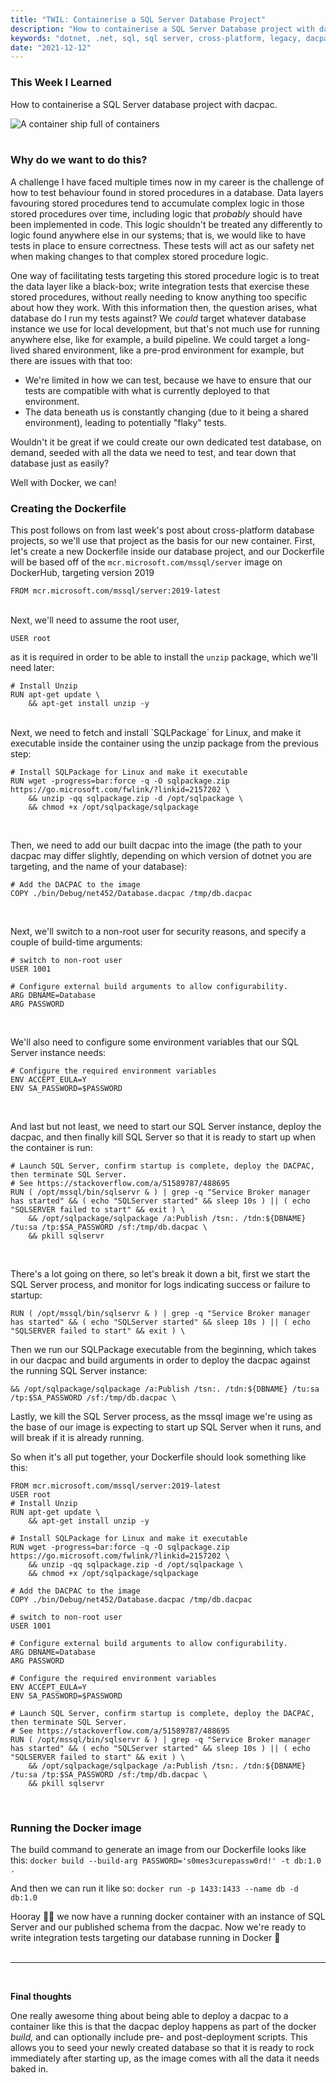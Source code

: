 ```yaml
---
title: "TWIL: Containerise a SQL Server Database Project"
description: "How to containerise a SQL Server Database project with dacpac"
keywords: "dotnet, .net, sql, sql server, cross-platform, legacy, dacpac"
date: "2021-12-12"
---
```


### This Week I Learned

How to containerise a SQL Server database project with dacpac.

![A container ship full of containers](https://images.unsplash.com/photo-1605745341112-85968b19335b?ixlib=rb-1.2.1&ixid=MnwxMjA3fDB8MHxwaG90by1wYWdlfHx8fGVufDB8fHx8&auto=format&fit=crop&w=1742&q=80 "A container ship full of containers")
<br /><br />

### Why do we want to do this?

A challenge I have faced multiple times now in my career is the challenge of how to test behaviour found in stored procedures in a database. Data layers favouring stored procedures tend to accumulate complex logic in those stored procedures over time, including logic that _probably_ should have been implemented in code. This logic shouldn't be treated any differently to logic found anywhere else in our systems; that is, we would like to have tests in place to ensure correctness. These tests will act as our safety net when making changes to that complex stored procedure logic.

One way of facilitating tests targeting this stored procedure logic is to treat the data layer like a black-box; write integration tests that exercise these stored procedures, without really needing to know anything too specific about how they work. With this information then, the question arises, what database do I run my tests against? We _could_ target whatever database instance we use for local development, but that's not much use for running anywhere else, like for example, a build pipeline. We could target a long-lived shared environment, like a pre-prod environment for example, but there are issues with that too:

-   We're limited in how we can test, because we have to ensure that our tests are compatible with what is currently deployed to that environment.
-   The data beneath us is constantly changing (due to it being a shared environment), leading to potentially "flaky" tests.

Wouldn't it be great if we could create our own dedicated test database, on demand, seeded with all the data we need to test, and tear down that database just as easily?

Well with Docker, we can!

### Creating the Dockerfile

This post follows on from last week's post about cross-platform database projects, so we'll use that project as the basis for our new container. First, let's create a new Dockerfile inside our database project, and our Dockerfile will be based off of the `mcr.microsoft.com/mssql/server` image on DockerHub, targeting version 2019

```docker
FROM mcr.microsoft.com/mssql/server:2019-latest
```

<br />
Next, we'll need to assume the root user,

```docker
USER root
```

as it is required in order to be able to install the `unzip` package, which we'll need later:

```docker
# Install Unzip
RUN apt-get update \
    && apt-get install unzip -y
```

<br />
Next, we need to fetch and install `SQLPackage` for Linux, and make it executable inside the container using the unzip package from the previous step:

```docker
# Install SQLPackage for Linux and make it executable
RUN wget -progress=bar:force -q -O sqlpackage.zip https://go.microsoft.com/fwlink/?linkid=2157202 \
    && unzip -qq sqlpackage.zip -d /opt/sqlpackage \
    && chmod +x /opt/sqlpackage/sqlpackage
```

<br />

Then, we need to add our built dacpac into the image (the path to your dacpac may differ slightly, depending on which version of dotnet you are targeting, and the name of your database):

```docker
# Add the DACPAC to the image
COPY ./bin/Debug/net452/Database.dacpac /tmp/db.dacpac
```

<br />

Next, we'll switch to a non-root user for security reasons, and specify a couple of build-time arguments:

```docker
# switch to non-root user
USER 1001

# Configure external build arguments to allow configurability.
ARG DBNAME=Database
ARG PASSWORD
```

<br />

We'll also need to configure some environment variables that our SQL Server instance needs:

```docker
# Configure the required environment variables
ENV ACCEPT_EULA=Y
ENV SA_PASSWORD=$PASSWORD
```

<br />

And last but not least, we need to start our SQL Server instance, deploy the dacpac, and then finally kill SQL Server so that it is ready to start up when the container is run:

```docker
# Launch SQL Server, confirm startup is complete, deploy the DACPAC, then terminate SQL Server.
# See https://stackoverflow.com/a/51589787/488695
RUN ( /opt/mssql/bin/sqlservr & ) | grep -q "Service Broker manager has started" && ( echo "SQLServer started" && sleep 10s ) || ( echo "SQLSERVER failed to start" && exit ) \
    && /opt/sqlpackage/sqlpackage /a:Publish /tsn:. /tdn:${DBNAME} /tu:sa /tp:$SA_PASSWORD /sf:/tmp/db.dacpac \
    && pkill sqlservr
```

<br />

There's a lot going on there, so let's break it down a bit, first we start the SQL Server process, and monitor for logs indicating success or failure to startup:

```docker
RUN ( /opt/mssql/bin/sqlservr & ) | grep -q "Service Broker manager has started" && ( echo "SQLServer started" && sleep 10s ) || ( echo "SQLSERVER failed to start" && exit ) \
```

Then we run our SQLPackage executable from the beginning, which takes in our dacpac and build arguments in order to deploy the dacpac against the running SQL Server instance:

```docker
&& /opt/sqlpackage/sqlpackage /a:Publish /tsn:. /tdn:${DBNAME} /tu:sa /tp:$SA_PASSWORD /sf:/tmp/db.dacpac \
```

Lastly, we kill the SQL Server process, as the mssql image we're using as the base of our image is expecting to start up SQL Server when it runs, and will break if it is already running.

So when it's all put together, your Dockerfile should look something like this:

```docker
FROM mcr.microsoft.com/mssql/server:2019-latest
USER root
# Install Unzip
RUN apt-get update \
    && apt-get install unzip -y

# Install SQLPackage for Linux and make it executable
RUN wget -progress=bar:force -q -O sqlpackage.zip https://go.microsoft.com/fwlink/?linkid=2157202 \
    && unzip -qq sqlpackage.zip -d /opt/sqlpackage \
    && chmod +x /opt/sqlpackage/sqlpackage

# Add the DACPAC to the image
COPY ./bin/Debug/net452/Database.dacpac /tmp/db.dacpac

# switch to non-root user
USER 1001

# Configure external build arguments to allow configurability.
ARG DBNAME=Database
ARG PASSWORD

# Configure the required environment variables
ENV ACCEPT_EULA=Y
ENV SA_PASSWORD=$PASSWORD

# Launch SQL Server, confirm startup is complete, deploy the DACPAC, then terminate SQL Server.
# See https://stackoverflow.com/a/51589787/488695
RUN ( /opt/mssql/bin/sqlservr & ) | grep -q "Service Broker manager has started" && ( echo "SQLServer started" && sleep 10s ) || ( echo "SQLSERVER failed to start" && exit ) \
    && /opt/sqlpackage/sqlpackage /a:Publish /tsn:. /tdn:${DBNAME} /tu:sa /tp:$SA_PASSWORD /sf:/tmp/db.dacpac \
    && pkill sqlservr
```

<br />

### Running the Docker image

The build command to generate an image from our Dockerfile looks like this: `docker build --build-arg PASSWORD='s0mes3curepassw0rd!' -t db:1.0 .`

And then we can run it like so: `docker run -p 1433:1433 --name db -d db:1.0`

Hooray 🎉🎉 we now have a running docker container with an instance of SQL Server and our published schema from the dacpac. Now we're ready to write integration tests targeting our database running in Docker 🙌
<br />
<br />

---

<br />

**Final thoughts**

One really awesome thing about being able to deploy a dacpac to a container like this is that the dacpac deploy happens as part of the docker _build,_ and can optionally include pre- and post-deployment scripts. This allows you to seed your newly created database so that it is ready to rock immediately after starting up, as the image comes with all the data it needs baked in.
